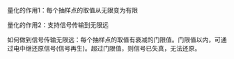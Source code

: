 量化的作用1：每个抽样点的取值从无限变为有限

量化的作用2：支持信号传输到无限远

如何做到信号传输无限远：每个抽样点的取值有衰减的门限值。门限值以内，可通过电中继还原信号\(信号再生\)。超过门限值，则信号已失真，无法还原。

